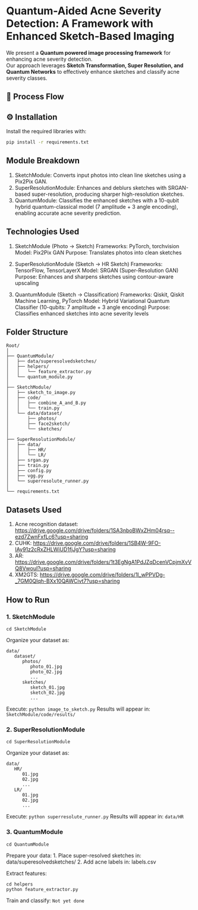 # Quantum-Aided Acne Severity Detection: A Framework with Enhanced Sketch-Based Imaging

We present a **Quantum powered image processing framework** for enhancing acne severity detection.  
Our approach leverages **Sketch Transformation, Super Resolution, and Quantum Networks** to effectively enhance sketches and classify acne severity classes.

## 📌 Process Flow



## ⚙️ Installation
Install the required libraries with:

```bash
pip install -r requirements.txt
```

## Module Breakdown
1. SketchModule: Converts input photos into clean line sketches using a Pix2Pix GAN.
2. SuperResolutionModule: Enhances and deblurs sketches with SRGAN-based super-resolution, producing sharper high-resolution sketches.
3. QuantumModule: Classifies the enhanced sketches with a 10-qubit hybrid quantum-classical model (7 amplitude + 3 angle encoding), enabling accurate acne severity prediction.

## Technologies Used
1. SketchModule (Photo → Sketch)
    Frameworks: PyTorch, torchvision
    Model: Pix2Pix GAN
    Purpose: Translates photos into clean sketches

2. SuperResolutionModule (Sketch → HR Sketch)
    Frameworks: TensorFlow, TensorLayerX
    Model: SRGAN (Super-Resolution GAN)
    Purpose: Enhances and sharpens sketches using contour-aware upscaling

3. QuantumModule (Sketch → Classification)
    Frameworks: Qiskit, Qiskit Machine Learning, PyTorch
    Model: Hybrid Variational Quantum Classifier (10-qubits: 7 amplitude + 3 angle encoding)
    Purpose: Classifies enhanced sketches into acne severity levels

## Folder Structure
```
Root/
│
├── QuantumModule/                
│   ├── data/superesolvedsketches/
│   ├── helpers/
│   │   └── feature_extractor.py
│   └── quantum_module.py                              
│
├── SketchModule/ 
│   ├── sketch_to_image.py                
│   ├── code/
│   │   ├── combine_A_and_B.py    
│   │   └── train.py              
│   └── data/dataset/
│       ├── photos/    
│       ├── face2sketch/             
│       └── sketches/             
│
├── SuperResolutionModule/        
│   ├── data/
│   │   ├── HR/                   
│   │   └── LR/                   
│   ├── srgan.py                  
│   ├── train.py     
│   ├── config.py  
│   ├── vgg.py                
│   └── superresolute_runner.py   
│
└── requirements.txt
```

## Datasets Used
1. Acne recognition dataset: https://drive.google.com/drive/folders/1SA3nboBWxZHm04rsq--ezd7ZwnFxfLc6?usp=sharing
2. CUHK: https://drive.google.com/drive/folders/1SB4W-9FO-IAy91z2cRxZHLWiUD1fjJgY?usp=sharing
3. AR: https://drive.google.com/drive/folders/1t3EgNgA1PdJZqDcenVCpjmXvVQ8VwouI?usp=sharing
4. XM2GTS: https://drive.google.com/drive/folders/1l_wPPVDg-_7GM0QIqh-BXx10QAWCivt7?usp=sharing

## How to Run
### 1. SketchModule
```
cd SketchModule
```
Organize your dataset as:
```
data/
   dataset/
      photos/
         photo_01.jpg
         photo_02.jpg
         ...
      sketches/
         sketch_01.jpg
         sketch_02.jpg
         ...
```
Execute: ```python image_to_sketch.py```
Results will appear in: ```SketchModule/code/results/```

### 2. SuperResolutionModule
```
cd SuperResolutionModule
```
Organize your dataset as:
```
data/
   HR/
      01.jpg
      02.jpg
      ...
   LR/
      01.jpg
      02.jpg
      ...
```
Execute: ```python superresolute_runner.py```
Results will appear in: ```data/HR```

### 3. QuantumModule
```
cd QuantumModule
```
Prepare your data:
    1. Place super-resolved sketches in: data/superesolvedsketches/
    2. Add acne labels in: labels.csv

Extract features: 
```
cd helpers
python feature_extractor.py
```
Train and classify: ```Not yet done```